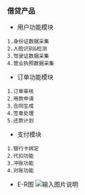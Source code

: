 ### 借贷产品

* 用户功能模块
```text
1.身份证数据采集
2.人脸识别&检测
3.驾驶证数据采集
4.营业执照数据采集
```
* 订单功能模块
```text
1.订单审核
2.用款申请
3.合同生成
4.签章处理
5.还款计划
```
* 支付模块
```text
1.银行卡绑定
2.代扣功能
3.冲账功能
4.对账功能
```

* E-R图
![输入图片说明](https://github.com/qccr-twl2123/springcloud/blob/master/images/互金借款端.png "在这里输入图片标题")
